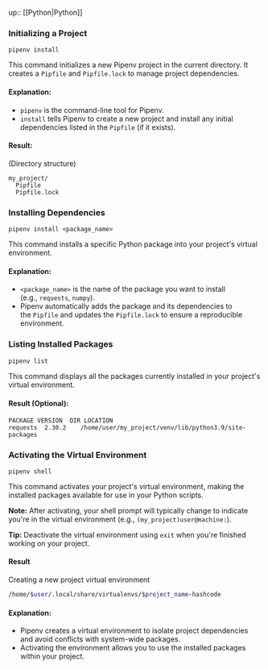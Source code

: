 up:: [[Python|Python]]


### Initializing a Project
```
pipenv install
```
This command initializes a new Pipenv project in the current directory. It creates a `Pipfile` and `Pipfile.lock` to manage project dependencies.
#### Explanation:
- `pipenv` is the command-line tool for Pipenv.
- `install` tells Pipenv to create a new project and install any initial dependencies listed in the `Pipfile` (if it exists).
#### Result:
(Directory structure)
```
my_project/
  Pipfile
  Pipfile.lock
```

### Installing Dependencies
```
pipenv install <package_name>
```
This command installs a specific Python package into your project's virtual environment.
#### Explanation:
- `<package_name>` is the name of the package you want to install (e.g., `requests`, `numpy`).
- Pipenv automatically adds the package and its dependencies to the `Pipfile` and updates the `Pipfile.lock` to ensure a reproducible environment.

### Listing Installed Packages
```sh
pipenv list
```
This command displays all the packages currently installed in your project's virtual environment.
#### Result (Optional):
```
PACKAGE VERSION  DIR LOCATION
requests  2.30.2    /home/user/my_project/venv/lib/python3.9/site-packages
```

### Activating the Virtual Environment
```
pipenv shell
```
This command activates your project's virtual environment, making the installed packages available for use in your Python scripts.

**Note:** After activating, your shell prompt will typically change to indicate you're in the virtual environment (e.g., `(my_project)user@machine:`).

**Tip:** Deactivate the virtual environment using `exit` when you're finished working on your project.
#### Result
Creating a new project virtual environment
```sh
/home/$user/.local/share/virtualenvs/$project_name-hashcode
```
#### Explanation:
- Pipenv creates a virtual environment to isolate project dependencies and avoid conflicts with system-wide packages.
- Activating the environment allows you to use the installed packages within your project.